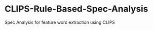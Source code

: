 CLIPS-Rule-Based-Spec-Analysis
==============================

Spec Analysis for feature word extraction using CLIPS